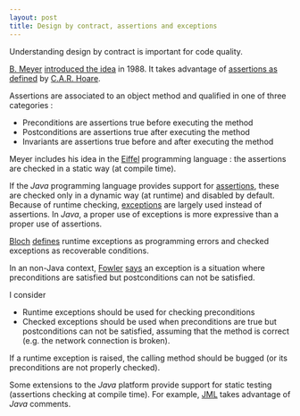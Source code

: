 ```yaml
---
layout: post
title: Design by contract, assertions and exceptions
---
```


<p>Understanding design by contract is important for code quality. </p><p><a href="http://viaf.org/viaf/51714577">B. Meyer</a> <a href="http://www.worldcat.org/oclc/17675237">introduced the idea</a> in 1988. It takes advantage of <a href="http://dx.doi.org/10.1145/363235.363259">assertions as defined</a> by <a href="http://viaf.org/viaf/108123782">C.A.R. Hoare</a>.</p><p>Assertions are associated to an object method and qualified in one of three categories :</p><p><ul><li>Preconditions are assertions true before executing the method</li><li>Postconditions are assertions true after executing the method</li><li>Invariants are assertions true before and after executing the method</li></ul></p><p>Meyer includes his idea in the <a href="http://www.eiffel.com/">Eiffel</a> programming language : the assertions are checked in a static way (at compile time).</p><p>If the <i>Java</i> programming language provides support for <a href="http://docs.oracle.com/javase/7/docs/technotes/guides/language/assert.html">assertions</a>, these are checked only in a dynamic way (at runtime) and disabled by default. Because of runtime checking, <a href="http://docs.oracle.com/javase/tutorial/essential/exceptions/">exceptions</a> are largely used instead of assertions. In <i>Java</i>, a proper use of exceptions<a href="http://docs.oracle.com/javase/tutorial/essential/exceptions/"></a> is more expressive than a proper use of assertions.</p><p><a href="http://viaf.org/viaf/71793922">Bloch</a> <a href="http://www.worldcat.org/oclc/124025332">defines</a> runtime exceptions as programming errors and checked exceptions as recoverable conditions.</p><p>In an non-Java context, <a href="http://viaf.org/viaf/5145169">Fowler</a> <a href="http://www.worldcat.org/oclc/630586726">says</a> an exception is a situation where preconditions are satisfied but postconditions can not be satisfied.</p><p>I consider</p><p><ul><li>Runtime exceptions should be used for checking preconditions</li><li>Checked exceptions should be used when preconditions are true but postconditions can not be satisfied, assuming that the method is correct (e.g. the network connection is broken).&nbsp;</li></ul>If a runtime exception is raised, the calling method should be bugged (or its preconditions are not properly checked).</p><p>Some extensions to the <i>Java</i> platform provide support for static testing (assertions checking at compile time). For example, <a href="http://www.eecs.ucf.edu/~leavens/JML/">JML</a> takes advantage of <i>Java</i> comments.</p>
